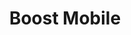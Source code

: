 ---
title: "Boost Mobile"
url: /indianapolis/boost-mobile-east-washington-street/
shop: mobile phone
---